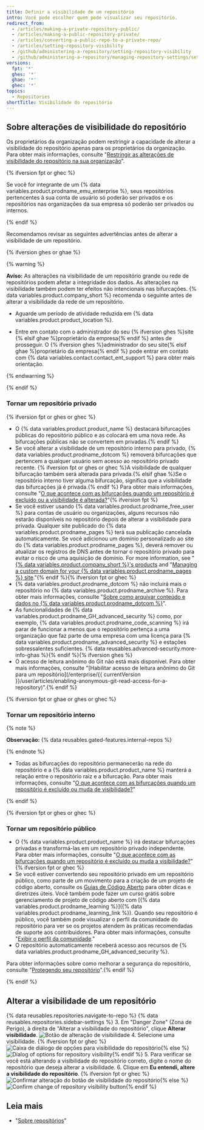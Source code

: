 ```yaml
---
title: Definir a visibilidade de um repositório
intro: Você pode escolher quem pode visualizar seu repositório.
redirect_from:
  - /articles/making-a-private-repository-public/
  - /articles/making-a-public-repository-private/
  - /articles/converting-a-public-repo-to-a-private-repo/
  - /articles/setting-repository-visibility
  - /github/administering-a-repository/setting-repository-visibility
  - /github/administering-a-repository/managing-repository-settings/setting-repository-visibility
versions:
  fpt: '*'
  ghes: '*'
  ghae: '*'
  ghec: '*'
topics:
  - Repositories
shortTitle: Visibilidade do repositório
---
```


## Sobre alterações de visibilidade do repositório

Os proprietários da organização podem restringir a capacidade de alterar a visibilidade do repositório apenas para os proprietários da organização. Para obter mais informações, consulte "[Restringir as alterações de visibilidade do repositório na sua organização](/organizations/managing-organization-settings/restricting-repository-visibility-changes-in-your-organization)".

{% ifversion fpt or ghec %}

Se você for integrante de um {% data variables.product.prodname_emu_enterprise %}, seus repositórios pertencentes à sua conta de usuário só poderão ser privados e os repositórios nas organizações da sua empresa só poderão ser privados ou internos.

{% endif %}

Recomendamos revisar as seguintes advertências antes de alterar a visibilidade de um repositório.

{% ifversion ghes or ghae %}

{% warning %}

**Aviso:** As alterações na visibilidade de um repositório grande ou rede de repositórios podem afetar a integridade dos dados. As alterações na visibilidade também podem ter efeitos não intencionais nas bifurcações. {% data variables.product.company_short %} recomenda o seguinte antes de alterar a visibilidade da rede de um repositório.

- Aguarde um período de atividade reduzida em {% data variables.product.product_location %}.

- Entre em contato com o administrador do seu {% ifversion ghes %}site {% elsif ghae %}proprietário da empresa{% endif %} antes de prosseguir. O {% ifversion ghes %}administrador do seu site{% elsif ghae %}proprietário da empresa{% endif %} pode entrar em contato com {% data variables.contact.contact_ent_support %} para obter mais orientação.

{% endwarning %}

{% endif %}

### Tornar um repositório privado
{% ifversion fpt or ghes or ghec %}
* O {% data variables.product.product_name %} destacará bifurcações públicas do repositório público e as colocará em uma nova rede. As bifurcações públicas não se convertem em privadas.{% endif %}
* Se você alterar a visibilidade de um repositório interno para privado, {% data variables.product.prodname_dotcom %} removerá bifurcações que pertencem a qualquer usuário sem acesso ao repositório privado recente. {% ifversion fpt or ghes or ghec %}A visibilidade de qualquer bifurcação também será alterada para privada.{% elsif ghae %}Se o repositório interno tiver alguma bifurcação, significa que a visibilidade das bifurcações já é privada.{% endif %} Para obter mais informações, consulte "[O que acontece com as bifurcações quando um repositório é excluído ou a visibilidade é alterada?](/articles/what-happens-to-forks-when-a-repository-is-deleted-or-changes-visibility)"{% ifversion fpt %}
* Se você estiver usando {% data variables.product.prodname_free_user %} para contas de usuário ou organizações, alguns recursos não estarão disponíveis no repositório depois de alterar a visibilidade para privada. Qualquer site publicado do {% data variables.product.prodname_pages %} terá sua publicação cancelada automaticamente. Se você adicionou um domínio personalizado ao site do {% data variables.product.prodname_pages %}, deverá remover ou atualizar os registros de DNS antes de tornar o repositório privado para evitar o risco de uma aquisição de domínio. For more information, see "[{% data variables.product.company_short %}'s products](/get-started/learning-about-github/githubs-products) and "[Managing a custom domain for your {% data variables.product.prodname_pages %} site](/articles/managing-a-custom-domain-for-your-github-pages-site)."{% endif %}{% ifversion fpt or ghec %}
* {% data variables.product.prodname_dotcom %} não incluirá mais o repositório no {% data variables.product.prodname_archive %}. Para obter mais informações, consulte "[Sobre como arquivar conteúdo e dados no {% data variables.product.prodname_dotcom %}](/github/creating-cloning-and-archiving-repositories/about-archiving-content-and-data-on-github#about-the-github-archive-program)".
* As funcionalidades de {% data variables.product.prodname_GH_advanced_security %} como, por exemplo, {% data variables.product.prodname_code_scanning %} irá parar de funcionar a menos que o repositório pertença a uma organização que faz parte de uma empresa com uma licença para {% data variables.product.prodname_advanced_security %} e estações sobressalentes suficientes. {% data reusables.advanced-security.more-info-ghas %}{% endif %}{% ifversion ghes %}
* O acesso de leitura anônimo do Git não está mais disponível. Para obter mais informações, consulte "[Habilitar acesso de leitura anônimo do Git para um repositório](/enterprise/{{ currentVersion }}/user/articles/enabling-anonymous-git-read-access-for-a-repository)".{% endif %}

{% ifversion fpt or ghae or ghes or ghec %}

### Tornar um repositório interno

{% note %}

**Observação:** {% data reusables.gated-features.internal-repos %}

{% endnote %}

* Todas as bifurcações do repositório permanecerão na rede do repositório e a {% data variables.product.product_name %} manterá a relação entre o repositório raiz e a bifurcação. Para obter mais informações, consulte "[O que acontece com as bifurcações quando um repositório é excluído ou muda de visibilidade?](/articles/what-happens-to-forks-when-a-repository-is-deleted-or-changes-visibility)"

{% endif %}

{% ifversion fpt or ghes or ghec %}

### Tornar um repositório público

* O {% data variables.product.product_name %} irá destacar bifurcações privadas e transformá-las em um repositório privado independente. Para obter mais informações, consulte "[O que acontece com as bifurcações quando um repositório é excluído ou muda a visibilidade?](/articles/what-happens-to-forks-when-a-repository-is-deleted-or-changes-visibility#changing-a-private-repository-to-a-public-repository)"{% ifversion fpt or ghec %}
* Se você estiver convertendo seu repositório privado em um repositório público, como parte de um movimento para a criação de um projeto de código aberto, consulte os [Guias de Código Aberto](http://opensource.guide) para obter dicas e diretrizes úteis. Você também pode fazer um curso grátis sobre gerenciamento de projeto de código aberto com [{% data variables.product.prodname_learning %}]({% data variables.product.prodname_learning_link %}). Quando seu repositório é público, você também pode visualizar o perfil da comunidade do repositório para ver se os projetos atendem às práticas recomendadas de suporte aos contribuidores. Para obter mais informações, consulte "[Exibir o perfil da comunidade](/articles/viewing-your-community-profile)."
* O repositório automaticamente receberá acesso aos recursos de {% data variables.product.prodname_GH_advanced_security %}.

Para obter informações sobre como melhorar a segurança do repositório, consulte "[Protegendo seu repositório](/code-security/getting-started/securing-your-repository)".{% endif %}

{% endif %}

## Alterar a visibilidade de um repositório

{% data reusables.repositories.navigate-to-repo %}
{% data reusables.repositories.sidebar-settings %}
3. Em "Danger Zone" (Zona de Perigo), à direita de "Alterar a visibilidade do repositório", clique **Alterar visibilidade**. ![Botão de alteração de visibilidade](/assets/images/help/repository/repo-change-vis.png)
4. Selecione uma visibilidade.
{% ifversion fpt or ghec %}
   ![Caixa de diálogo de opções para visibilidade do repositório](/assets/images/help/repository/repo-change-select.png){% else %}
![Dialog of options for repository visibility](/assets/images/enterprise/repos/repo-change-select.png){% endif %}
5. Para verificar se você está alterando a visibilidade do repositório correto, digite o nome do repositório que deseja alterar a visibilidade.
6. Clique em **Eu entendi, altere a visibilidade do repositório**.
{% ifversion fpt or ghec %}
   ![Confirmar alteração do botão de visibilidade do repositório](/assets/images/help/repository/repo-change-confirm.png){% else %}
![Confirm change of repository visibility button](/assets/images/enterprise/repos/repo-change-confirm.png){% endif %}


## Leia mais
- "[Sobre repositórios](/repositories/creating-and-managing-repositories/about-repositories#about-repository-visibility)"

